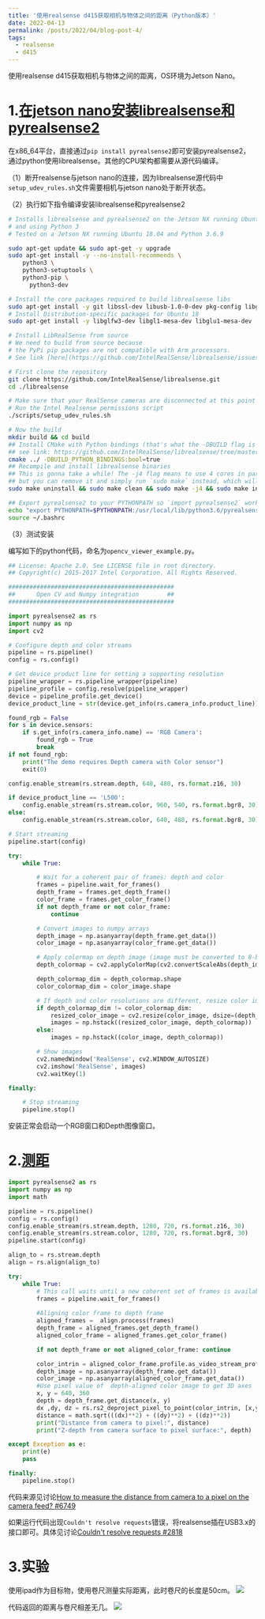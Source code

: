 ```yaml
---
title: '使用realsense d415获取相机与物体之间的距离（Python版本）'
date: 2022-04-13
permalink: /posts/2022/04/blog-post-4/
tags:
  - realsense
  - d415
---
```


使用realsense d415获取相机与物体之间的距离，OS环境为Jetson Nano。

# 1.[在jetson nano安装librealsense和pyrealsense2](https://lieuzhenghong.com/how_to_install_librealsense_on_the_jetson_nx/) 

在x86_64平台，直接通过`pip install pyrealsense2`即可安装pyrealsense2，通过python使用librealsense。其他的CPU架构都需要从源代码编译。

（1）断开realsense与jetson nano的连接，因为librealsense源代码中`setup_udev_rules.sh`文件需要相机与jetson nano处于断开状态。

（2）执行如下指令编译安装librealsense和pyrealsense2
```bash
# Installs librealsense and pyrealsense2 on the Jetson NX running Ubuntu 18.04
# and using Python 3
# Tested on a Jetson NX running Ubuntu 18.04 and Python 3.6.9

sudo apt-get update && sudo apt-get -y upgrade
sudo apt-get install -y --no-install-recommends \
    python3 \
    python3-setuptools \
    python3-pip \
	  python3-dev

# Install the core packages required to build librealsense libs
sudo apt-get install -y git libssl-dev libusb-1.0-0-dev pkg-config libgtk-3-dev
# Install Distribution-specific packages for Ubuntu 18
sudo apt-get install -y libglfw3-dev libgl1-mesa-dev libglu1-mesa-dev

# Install LibRealSense from source
# We need to build from source because
# the PyPi pip packages are not compatible with Arm processors.
# See link [here](https://github.com/IntelRealSense/librealsense/issues/6964).

# First clone the repository
git clone https://github.com/IntelRealSense/librealsense.git
cd ./librealsense

# Make sure that your RealSense cameras are disconnected at this point
# Run the Intel Realsense permissions script
./scripts/setup_udev_rules.sh

# Now the build
mkdir build && cd build
## Install CMake with Python bindings (that's what the -DBUILD flag is for)
## see link: https://github.com/IntelRealSense/librealsense/tree/master/wrappers/python#building-from-source
cmake ../ -DBUILD_PYTHON_BINDINGS:bool=true
## Recompile and install librealsense binaries
## This is gonna take a while! The -j4 flag means to use 4 cores in parallel
## but you can remove it and simply run `sudo make` instead, which will take longer
sudo make uninstall && sudo make clean && sudo make -j4 && sudo make install

## Export pyrealsense2 to your PYTHONPATH so `import pyrealsense2` works
echo "export PYTHONPATH=$PYTHONPATH:/usr/local/lib/python3.6/pyrealsense2" >> ~/.bashrc
source ~/.bashrc
```

（3）测试安装

编写如下的python代码，命名为`opencv_viewer_example.py`。

```python
## License: Apache 2.0. See LICENSE file in root directory.
## Copyright(c) 2015-2017 Intel Corporation. All Rights Reserved.

###############################################
##      Open CV and Numpy integration        ##
###############################################

import pyrealsense2 as rs
import numpy as np
import cv2

# Configure depth and color streams
pipeline = rs.pipeline()
config = rs.config()

# Get device product line for setting a supporting resolution
pipeline_wrapper = rs.pipeline_wrapper(pipeline)
pipeline_profile = config.resolve(pipeline_wrapper)
device = pipeline_profile.get_device()
device_product_line = str(device.get_info(rs.camera_info.product_line))

found_rgb = False
for s in device.sensors:
    if s.get_info(rs.camera_info.name) == 'RGB Camera':
        found_rgb = True
        break
if not found_rgb:
    print("The demo requires Depth camera with Color sensor")
    exit(0)

config.enable_stream(rs.stream.depth, 640, 480, rs.format.z16, 30)

if device_product_line == 'L500':
    config.enable_stream(rs.stream.color, 960, 540, rs.format.bgr8, 30)
else:
    config.enable_stream(rs.stream.color, 640, 480, rs.format.bgr8, 30)

# Start streaming
pipeline.start(config)

try:
    while True:

        # Wait for a coherent pair of frames: depth and color
        frames = pipeline.wait_for_frames()
        depth_frame = frames.get_depth_frame()
        color_frame = frames.get_color_frame()
        if not depth_frame or not color_frame:
            continue

        # Convert images to numpy arrays
        depth_image = np.asanyarray(depth_frame.get_data())
        color_image = np.asanyarray(color_frame.get_data())

        # Apply colormap on depth image (image must be converted to 8-bit per pixel first)
        depth_colormap = cv2.applyColorMap(cv2.convertScaleAbs(depth_image, alpha=0.03), cv2.COLORMAP_JET)

        depth_colormap_dim = depth_colormap.shape
        color_colormap_dim = color_image.shape

        # If depth and color resolutions are different, resize color image to match depth image for display
        if depth_colormap_dim != color_colormap_dim:
            resized_color_image = cv2.resize(color_image, dsize=(depth_colormap_dim[1], depth_colormap_dim[0]), interpolation=cv2.INTER_AREA)
            images = np.hstack((resized_color_image, depth_colormap))
        else:
            images = np.hstack((color_image, depth_colormap))

        # Show images
        cv2.namedWindow('RealSense', cv2.WINDOW_AUTOSIZE)
        cv2.imshow('RealSense', images)
        cv2.waitKey(1)

finally:

    # Stop streaming
    pipeline.stop()
```

安装正常会启动一个RGB窗口和Depth图像窗口。

# 2.[测距](https://github.com/IntelRealSense/librealsense/issues/6749#issuecomment-654185205)

```python
import pyrealsense2 as rs
import numpy as np
import math

pipeline = rs.pipeline()
config = rs.config()
config.enable_stream(rs.stream.depth, 1280, 720, rs.format.z16, 30)
config.enable_stream(rs.stream.color, 1280, 720, rs.format.bgr8, 30)
pipeline.start(config)

align_to = rs.stream.depth
align = rs.align(align_to)

try:
    while True:
        # This call waits until a new coherent set of frames is available on a device
        frames = pipeline.wait_for_frames()
        
        #Aligning color frame to depth frame
        aligned_frames =  align.process(frames)
        depth_frame = aligned_frames.get_depth_frame()
        aligned_color_frame = aligned_frames.get_color_frame()

        if not depth_frame or not aligned_color_frame: continue

        color_intrin = aligned_color_frame.profile.as_video_stream_profile().intrinsics
        depth_image = np.asanyarray(depth_frame.get_data())
        color_image = np.asanyarray(aligned_color_frame.get_data())
        #Use pixel value of  depth-aligned color image to get 3D axes
        x, y = 640, 360
        depth = depth_frame.get_distance(x, y)
        dx ,dy, dz = rs.rs2_deproject_pixel_to_point(color_intrin, [x,y], depth)
        distance = math.sqrt(((dx)**2) + ((dy)**2) + ((dz)**2))
        print("Distance from camera to pixel:", distance)
        print("Z-depth from camera surface to pixel surface:", depth)

except Exception as e:
    print(e)
    pass

finally:
    pipeline.stop()
```

代码来源见讨论[How to measure the distance from camera to a pixel on the camera feed? #6749](https://github.com/IntelRealSense/librealsense/issues/6749)

如果运行代码出现`Couldn't resolve requests`错误，将realsense插在USB3.x的接口即可。具体见讨论[Couldn't resolve requests #2818](https://github.com/IntelRealSense/librealsense/issues/2818)

# 3.实验

使用ipad作为目标物，使用卷尺测量实际距离，此时卷尺的长度是50cm。
![](https://borninfreedom.github.io/images/blog2022/04/realsense.jpg)

代码返回的距离与卷尺相差无几。
![](https://borninfreedom.github.io/images/blog2022/04/realsense_depth.png)

